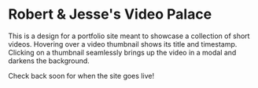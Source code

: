 # Robert & Jesse's Video Palace

This is a design for a portfolio site meant to showcase a collection of short videos. Hovering over a video thumbnail shows its title and timestamp. Clicking on a thumbnail seamlessly brings up the video in a modal and darkens the background.

Check back soon for when the site goes live!
